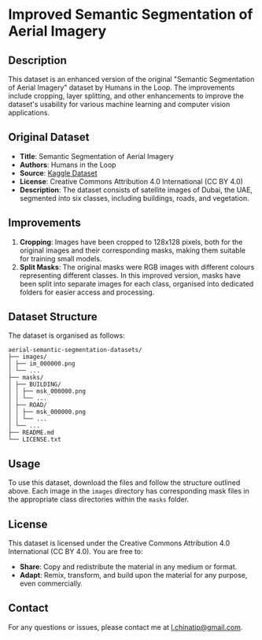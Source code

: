 # Improved Semantic Segmentation of Aerial Imagery

## Description

This dataset is an enhanced version of the original "Semantic Segmentation of Aerial Imagery" dataset by Humans in the Loop. The improvements include cropping, layer splitting, and other enhancements to improve the dataset's usability for various machine learning and computer vision applications.

## Original Dataset

- **Title**: Semantic Segmentation of Aerial Imagery
- **Authors**: Humans in the Loop
- **Source**: [Kaggle Dataset](https://www.kaggle.com/datasets/humansintheloop/semantic-segmentation-of-aerial-imagery)
- **License**: Creative Commons Attribution 4.0 International (CC BY 4.0)
- **Description**: The dataset consists of satellite images of Dubai, the UAE, segmented into six classes, including buildings, roads, and vegetation.

## Improvements

1. **Cropping**: Images have been cropped to 128x128 pixels, both for the original images and their corresponding masks, making them suitable for training small models.
2. **Split Masks**: The original masks were RGB images with different colours representing different classes. In this improved version, masks have been split into separate images for each class, organised into dedicated folders for easier access and processing.

## Dataset Structure

The dataset is organised as follows:
```
aerial-semantic-segmentation-datasets/
├── images/
│ ├── im_000000.png
│ └── ...
├── masks/
│ ├── BUILDING/
│ │ ├── msk_000000.png
│ │ └── ...
│ ├── ROAD/
│ │ ├── msk_000000.png
│ │ └── ...
│ └── ...
├── README.md
└── LICENSE.txt
```

## Usage

To use this dataset, download the files and follow the structure outlined above. Each image in the `images` directory has corresponding mask files in the appropriate class directories within the `masks` folder.

## License

This dataset is licensed under the Creative Commons Attribution 4.0 International (CC BY 4.0). You are free to:

- **Share**: Copy and redistribute the material in any medium or format.
- **Adapt**: Remix, transform, and build upon the material for any purpose, even commercially.

## Contact

For any questions or issues, please contact me at l.chinatip@gmail.com.

